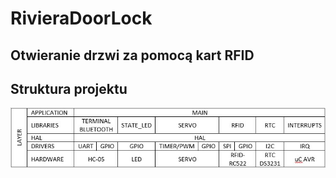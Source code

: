 # RivieraDoorLock

Otwieranie drzwi za pomocą kart RFID
---
Struktura projektu
---
![doc/struktura.png](https://github.com/stratixx/RivieraDoorLock/blob/refactor/doc/struktura.png)

